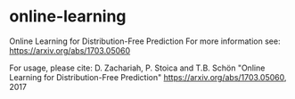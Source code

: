 # online-learning
Online Learning for Distribution-Free Prediction
For more information see: https://arxiv.org/abs/1703.05060

For usage, please cite:
D. Zachariah, P. Stoica and T.B. Schön
"Online Learning for Distribution-Free Prediction"
https://arxiv.org/abs/1703.05060, 2017
